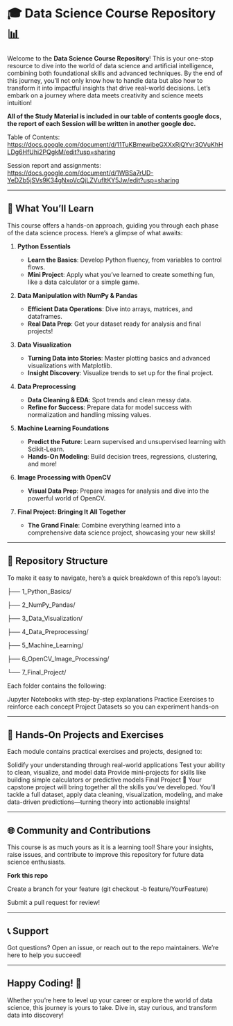 # 🎓 Data Science Course Repository 📊

Welcome to the **Data Science Course Repository**! This is your one-stop resource to dive into the world of data science and artificial intelligence, combining both foundational skills and advanced techniques. By the end of this journey, you’ll not only know how to handle data but also how to transform it into impactful insights that drive real-world decisions. Let’s embark on a journey where data meets creativity and science meets intuition!

**All of the Study Material is included in our table of contents google docs, the report of each Session will be written in another google doc.**

Table of Contents:
https://docs.google.com/document/d/11TuKBmewibeGXXxRjQYvr3OVuKhHLDg6HfUhi2PQgkM/edit?usp=sharing

Session report and assignments:
https://docs.google.com/document/d/1WBSa7rUD-YeDZb5jSVs9K34gNxoVcQjLZVufltKY5Jw/edit?usp=sharing

---

## 🌟 What You’ll Learn

This course offers a hands-on approach, guiding you through each phase of the data science process. Here’s a glimpse of what awaits:

1. **Python Essentials**  
   - **Learn the Basics**: Develop Python fluency, from variables to control flows.
   - **Mini Project**: Apply what you’ve learned to create something fun, like a data calculator or a simple game.

2. **Data Manipulation with NumPy & Pandas**  
   - **Efficient Data Operations**: Dive into arrays, matrices, and dataframes.
   - **Real Data Prep**: Get your dataset ready for analysis and final projects!

3. **Data Visualization**  
   - **Turning Data into Stories**: Master plotting basics and advanced visualizations with Matplotlib.
   - **Insight Discovery**: Visualize trends to set up for the final project.

4. **Data Preprocessing**  
   - **Data Cleaning & EDA**: Spot trends and clean messy data.
   - **Refine for Success**: Prepare data for model success with normalization and handling missing values.

5. **Machine Learning Foundations**  
   - **Predict the Future**: Learn supervised and unsupervised learning with Scikit-Learn.
   - **Hands-On Modeling**: Build decision trees, regressions, clustering, and more!

6. **Image Processing with OpenCV**  
   - **Visual Data Prep**: Prepare images for analysis and dive into the powerful world of OpenCV.

7. **Final Project: Bringing It All Together**  
   - **The Grand Finale**: Combine everything learned into a comprehensive data science project, showcasing your new skills!

---

## 📁 Repository Structure
To make it easy to navigate, here’s a quick breakdown of this repo’s layout:

├── 1_Python_Basics/

├── 2_NumPy_Pandas/

├── 3_Data_Visualization/

├── 4_Data_Preprocessing/

├── 5_Machine_Learning/

├── 6_OpenCV_Image_Processing/

└── 7_Final_Project/

Each folder contains the following:

Jupyter Notebooks with step-by-step explanations
Practice Exercises to reinforce each concept
Project Datasets so you can experiment hands-on

---

## 🤹 Hands-On Projects and Exercises

Each module contains practical exercises and projects, designed to:

Solidify your understanding through real-world applications
Test your ability to clean, visualize, and model data
Provide mini-projects for skills like building simple calculators or predictive models
Final Project 🎉
Your capstone project will bring together all the skills you’ve developed. You’ll tackle a full dataset, apply data cleaning, visualization, modeling, and make data-driven predictions—turning theory into actionable insights!

---

## 🌐 Community and Contributions

This course is as much yours as it is a learning tool! Share your insights, raise issues, and contribute to improve this repository for future data science enthusiasts.

**Fork this repo**

Create a branch for your feature (git checkout -b feature/YourFeature)

Submit a pull request for review!

---

## 📞 Support

Got questions? Open an issue, or reach out to the repo maintainers. We’re here to help you succeed!

---

## Happy Coding! 🎉

Whether you’re here to level up your career or explore the world of data science, this journey is yours to take. Dive in, stay curious, and transform data into discovery!

